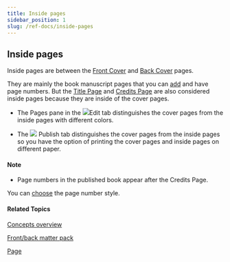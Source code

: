 ```yaml
---
title: Inside pages
sidebar_position: 1
slug: /ref-docs/inside-pages
---
```


## Inside pages

Inside pages are between the [Front Cover](Front_Cover_page.md) and [Back Cover](Back_cover_pages.md) pages.

They are mainly the book manuscript pages that you can [add](../Tasks/Edit_tasks/Add_a_page.md) and have page numbers. But the [Title Page](Title_Page.md) and [Credits Page](Credits_Page.md) are also considered inside pages because they are inside of the cover pages.

-   The Pages pane in the ![](/ref-docs-assets/images/User_Interface/Tabs/EditTab.png)Edit tab distinguishes the cover pages from the inside pages with different colors.
    
-   The ![](/ref-docs-assets/images/User_Interface/Tabs/PublishTab.png) Publish tab distinguishes the cover pages from the inside pages so you have the option of printing the cover pages and inside pages on different paper.
    

#### Note

-   Page numbers in the published book appear after the Credits Page.
    

You can [choose](../Tasks/Basic_tasks/Select_front_matter_or_back_matter_from_a_pack.md) the page number style.

#### Related Topics

[Concepts overview](Concepts_overview.md)

[Front/back matter pack](Front_Back_Matter_Pack.md)

[Page](Page.md)